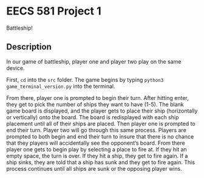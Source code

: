 # EECS 581 Project 1
Battleship!

## Description
In our game of battleship, player one and player two play on the same device. 

First, `cd` into the `src` folder. The game begins by typing `python3 game_terminal_version.py` into the terminal. 

From there, player one is prompted to begin their turn. After hitting enter, they get to pick the number of ships they want to have (1-5). The blank game board is displayed, and the player gets to place their ship (horizontally or vertically) onto the board. The board is redisplayed with each ship placement until all of their ships are placed. Then player one is prompted to end their turn. Player two will go through this same process. Players are prompted to both begin and end their turn to insure that there is no chance that they players will accidentally see the opponent’s board. From there player one gets to begin play by selecting a place to fire at. If they hit an empty space, the turn is over. If they hit a ship, they get to fire again. If a ship sinks, they are told that a ship has sunk and they get to fire again. This process continues until all ships are sunk or the opposing player wins. 